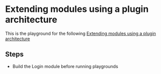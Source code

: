 # Extending modules using a plugin architecture

This is the playground for the following [Extending modules using a plugin architecture](https://medium.com/@tyronemichael/extending-your-modules-using-a-plugin-architecture-c1972735d728)

## Steps

* Build the Login module before running playgrounds
